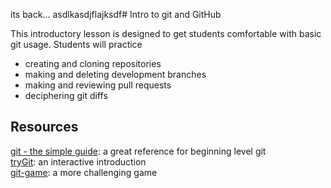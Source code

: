 its back... asdlkasdjflajksdf# Intro to git and GitHub

This introductory lesson is designed to get students
comfortable with basic git usage.
Students will practice
* creating and cloning repositories
* making and deleting development branches
* making and reviewing pull requests
* deciphering git diffs

## Resources

[git - the simple guide](http://rogerdudler.github.io/git-guide/): a great reference for beginning level git  
[tryGit](https://try.github.io/levels/1/challenges/1): an interactive introduction  
[git-game](https://www.git-game.com/): a more challenging game
